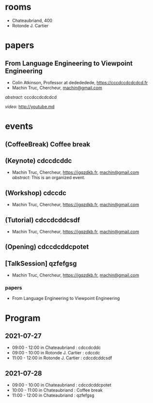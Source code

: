 # rooms
- Chateaubriand, 400
- Rotonde J. Cartier

# papers

## From Language Engineering to Viewpoint Engineering

- Colin Atkinson, Professor at dedededede, https://cccdccdcdcdcd.fr
- Machin Truc, Chercheur, machin@gmail.com

*abstract*: 
cccdccdcdcdcd

*video*: http://youtube.md


# events

## (CoffeeBreak) Coffee break

## (Keynote) cdccdcddc
- Machin Truc, Chercheur, https://jgqzdkb.fr, machin@gmail.com
*abstract*:
This is an organized event.

## (Workshop) cdccdc
- Machin Truc, Chercheur, https://jgqzdkb.fr, machin@gmail.com

## (Tutorial) cdccdcddcsdf
- Machin Truc, Chercheur, https://jgqzdkb.fr, machin@gmail.com

## (Opening) cdccdcddcpotet

## [TalkSession] qzfefgsg
- Machin Truc, Chercheur, https://jgqzdkb.fr, machin@gmail.com

### papers
- From Language Engineering to Viewpoint Engineering


# Program

## 2021-07-27

- 09:00 - 12:00 in  Chateaubriand : cdccdcddc 
- 09:00 - 10:00 in Rotonde J. Cartier : cdccdc
- 11:00 - 12:00 in Rotonde J. Cartier : cdccdcddcsdf

## 2021-07-28
- 09:00 - 10:00 in  Chateaubriand : cdccdcddcpotet 
- 10:00 - 11:00 in  Chateaubriand : Coffee break 
- 11:00 - 12:00 in  Chateaubriand : qzfefgsg 